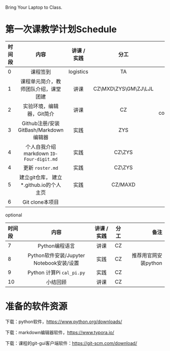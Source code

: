 Bring Your Laptop to Class. 

# 第一次课教学计划Schedule 

|时间段     |  内容    | 讲课 / 实践     |  分工  |备注       |
| :---      |   :----:    |   :----:    |    :----:    |       ---: |
|   0       | 课程签到     |  logistics   |     TA     |        |
|   1       | 课程单元简介，教师团队介绍，课堂团建     | 讲课    |     CZ\MXD\ZYS\GM\ZJ\LJL     |   all     |
|   2       | 实验环境，编辑器，Git简介     |  讲课    |     CZ     |  VS code/Sublime/Notepad++       |
|   3       | Github注册/安装GitBash/Markdown编辑器     |  实践    |   ZYS    |        |
|   4       |  个人自我介绍markdown ``ID-Four-digit.md``      |  实践    |    CZ\ZYS     |        |  
|   4       |  更新 ``roster.md``     |  实践    |    CZ\ZYS     |        |  
|   5       | 建立git仓库， 建立 \*.github.io的个人主页    |  实践    |    CZ/MAXD     |        |       |
|   6       | Git clone本项目   |  |  |  |


optional

|时间段     |  内容    | 讲课 / 实践     |  分工  |备注       |
| :---      |   :----:    |   :----:    |    :----:    |       ---: |
|   7       | Python编程语言     |  讲课    |    CZ    |    |
|   8       | Python软件安装/Jupyter Notebook安装/设置     |  实践    |    CZ    |   推荐用官网安装python     |
|   9       | Python 计算Pi  ``cal_pi.py``    |  实践    |     CZ     |     |
|   10      | 小结回顾        | 讲课 | CZ |   |





# 准备的软件资源

下载：python软件，https://www.python.org/downloads/

下载：markdown编辑器软件，https://www.typora.io/

下载：课程的git-gui客户端软件：https://git-scm.com/download/ 
